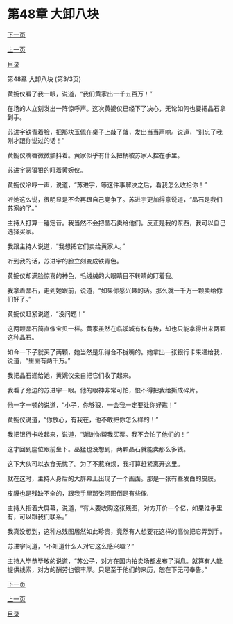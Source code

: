<h1>第48章    大卸八块</h1>
            <div><p><a href="./0144_%E7%AC%AC49%E7%AB%A0_%E6%8B%BC%E5%91%BD.md">下一页</a></p><p><a href="./0142_%E7%AC%AC48%E7%AB%A0_%E5%A4%A7%E5%8D%B8%E5%85%AB%E5%9D%97.md">上一页</a></p><p><a href="../">目录</a></p></div>
            <div><p>第48章    大卸八块 (第3/3页)</p><p>黄婉仪看了我一眼，说道，“我们黄家出一千五百万！”</p><p>在场的人立刻发出一阵惊呼声。这次黄婉仪已经下了决心，无论如何也要把晶石拿到手。</p><p>苏进宇铁青着脸，把那块玉佩在桌子上敲了敲，发出当当声响。说道，“别忘了我刚才跟你说过的话！”</p><p>黄婉仪嘴唇微微颤抖着。黄家似乎有什么把柄被苏家人捏在手里。</p><p>苏进宇恶狠狠的盯着黄婉仪。</p><p>黄婉仪冷哼一声，说道，“苏进宇，等这件事解决之后，看我怎么收拾你！”</p><p>听她这么说，很明显是不会再跟自己竞争了。苏进宇更加得意说道，“晶石是我们苏家的了。”</p><p>主持人打算一锤定音。我当然不会把晶石卖给他们。反正是我的东西，我可以自己选择买家。</p><p>我跟主持人说道，“我想把它们卖给黄家人。”</p><p>听到我的话，苏进宇的脸立刻变成铁青色。</p><p>黄婉仪却满脸惊喜的神色，毛绒绒的大眼睛目不转睛的盯着我。</p><p>我拿着晶石，走到她跟前，说道，“如果你感兴趣的话。那么就一千万一颗卖给你们好了。”</p><p>黄婉仪赶紧说道，“没问题！”</p><p>这两颗晶石简直像宝贝一样。黄家虽然在临溪城有权有势，却也只能拿得出来两颗这种晶石。</p><p>如今一下子就买了两颗，她当然是乐得合不拢嘴的。她拿出一张银行卡来递给我，说道，“里面有两千万。”</p><p>我把晶石递给她，黄婉仪亲自把它们收了起来。</p><p>我看了旁边的苏进宇一眼。他的眼神非常可怕，恨不得把我给撕成碎片。</p><p>他一字一顿的说道，“小子，你够狠，一会我一定要让你好瞧！”</p><p>黄婉仪说道，“你放心，有我在，他不敢把你怎么样的！”</p><p>我把银行卡收起来，说道，“谢谢你帮我买票。我不会怕了他们的！”</p><p>这才回到座位跟前坐下。巫猛也没想到，两颗晶石就能卖那么多钱。</p><p>这下大伙可以衣食无忧了。为了不惹麻烦，我打算赶紧离开这里。</p><p>就在这时，主持人身后的大屏幕上出现了一个画面。那是一张有些发白的皮膜。</p><p>皮膜也是残缺不全的，跟我手里那张河图倒是有些像.</p><p>主持人指着大屏幕，说道，“有人要收购这张残图，对方开价一个亿，如果谁手里有，可以跟我们联系。”</p><p>我真没想到，这种总残图居然如此珍贵，竟然有人想要花这样的高价把它弄到手。</p><p>苏进宇问道，“不知道什么人对它这么感兴趣？”</p><p>主持人毕恭毕敬的说道，“苏公子，对方在国内拍卖场都发布了消息。就算有人能提供线索，对方的酬劳也很丰厚。只是至于他们的来历，恕在下无可奉告。”</p></div>
            <div><p><a href="./0144_%E7%AC%AC49%E7%AB%A0_%E6%8B%BC%E5%91%BD.md">下一页</a></p><p><a href="./0142_%E7%AC%AC48%E7%AB%A0_%E5%A4%A7%E5%8D%B8%E5%85%AB%E5%9D%97.md">上一页</a></p><p><a href="../">目录</a></p></div>